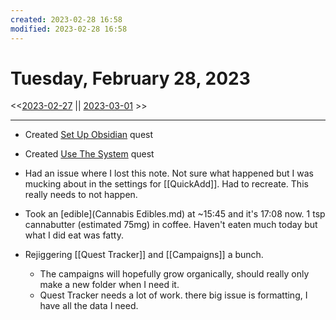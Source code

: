 ```yaml
---
created: 2023-02-28 16:58 
modified: 2023-02-28 16:58
---
```

# Tuesday, February 28, 2023
<<[2023-02-27](2023-02-27.md) || [2023-03-01](2023-03-01.md) >>

---

- Created [Set Up Obsidian](Set%20Up%20Obsidian.md) quest
- Created [Use The System](Use%20The%20System.md) quest
- Had an issue where I lost this note.  Not sure what happened but I was mucking about in the settings for [[QuickAdd]].  Had to recreate.  This really needs to not happen.
- Took an [edible](Cannabis Edibles.md) at ~15:45 and it's 17:08 now.  1 tsp cannabutter (estimated 75mg) in coffee.  Haven't eaten much today but what I did eat was fatty.

- Rejiggering [[Quest Tracker]] and [[Campaigns]] a bunch.  
	- The campaigns will hopefully grow organically, should really only make a new folder when I need it.
	- Quest Tracker needs a lot of work.  there big issue is formatting, I have all the data I need.  
